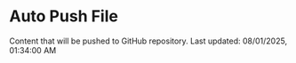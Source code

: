 # Auto Push File

Content that will be pushed to GitHub repository.
Last updated: 08/01/2025, 01:34:00 AM